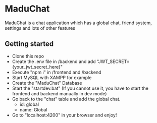 # MaduChat
MaduChat is a chat application which has a global chat, friend system, settings and lots of other features

## Getting started
- Clone this repo
- Create the .env file in /backend and add "JWT_SECRET={your_jwt_secret_here}"
- Execute "npm i" in /frontend and /backend
- Start MySQL with XAMPP for example
- Create the "MaduChat" Database
- Start the "startdev.bat" (If you cannot use it, you have to start the frontend and backend manually in dev mode)
- Go back to the "chat" table and add the global chat.
  - id: global
  - name: Global
- Go to "localhost:4200" in your browser and enjoy!
